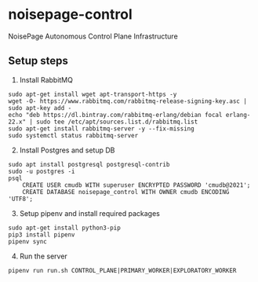 # noisepage-control
NoisePage Autonomous Control Plane Infrastructure


## Setup steps


1. Install RabbitMQ

```
sudo apt-get install wget apt-transport-https -y
wget -O- https://www.rabbitmq.com/rabbitmq-release-signing-key.asc | sudo apt-key add -
echo "deb https://dl.bintray.com/rabbitmq-erlang/debian focal erlang-22.x" | sudo tee /etc/apt/sources.list.d/rabbitmq.list
sudo apt-get install rabbitmq-server -y --fix-missing
sudo systemctl status rabbitmq-server
```

2. Install Postgres and setup DB

```
sudo apt install postgresql postgresql-contrib
sudo -u postgres -i
psql
    CREATE USER cmudb WITH superuser ENCRYPTED PASSWORD 'cmudb@2021';
    CREATE DATABASE noisepage_control WITH OWNER cmudb ENCODING 'UTF8';
```

3. Setup pipenv and install required packages

```
sudo apt-get install python3-pip
pip3 install pipenv
pipenv sync
```

4. Run the server
```
pipenv run run.sh CONTROL_PLANE|PRIMARY_WORKER|EXPLORATORY_WORKER
```